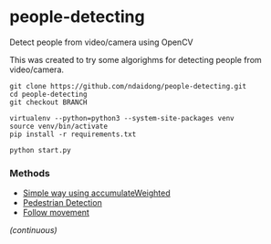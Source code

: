 # people-detecting
Detect people from video/camera using OpenCV

This was created to try some algorighms for detecting people from video/camera. 

```
git clone https://github.com/ndaidong/people-detecting.git
cd people-detecting
git checkout BRANCH

virtualenv --python=python3 --system-site-packages venv
source venv/bin/activate
pip install -r requirements.txt

python start.py
```


### Methods

- [Simple way using accumulateWeighted](https://github.com/ndaidong/people-detecting/tree/accumulateWeighted)
- [Pedestrian Detection](https://github.com/ndaidong/people-detecting/tree/Pedestrian)
- [Follow movement](https://github.com/ndaidong/people-detecting/tree/FollowMovement)


*(continuous)*
